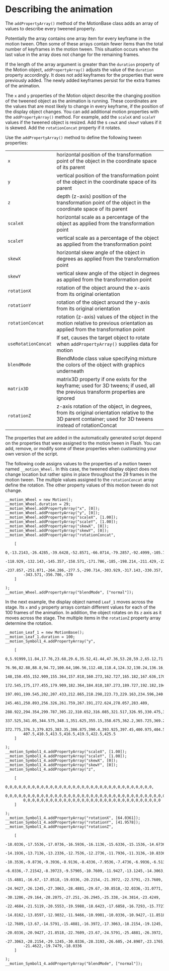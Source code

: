 # Describing the animation

The `addPropertyArray()` method of the MotionBase class adds an array of values
to describe every tweened property.

Potentially the array contains one array item for every keyframe in the motion
tween. Often some of these arrays contain fewer items than the total number of
keyframes in the motion tween. This situation occurs when the last value in the
array does not change for the remaining frames.

If the length of the array argument is greater than the `duration` property of
the Motion object, `addPropertyArray()` adjusts the value of the `duration`
property accordingly. It does not add keyframes for the properties that were
previously added. The newly added keyframes persist for the extra frames of the
animation.

The `x` and `y` properties of the Motion object describe the changing position
of the tweened object as the animation is running. These coordinates are the
values that are most likely to change in every keyframe, if the position of the
display object changes. You can add additional motion properties with the
`addPropertyArray()` method. For example, add the `scaleX` and `scaleY` values
if the tweened object is resized. Add the s `cewX` and `skewY` values if it is
skewed. Add the `rotationConcat` property if it rotates.

Use the `addPropertyArray()` method to define the following tween properties:

|                     |                                                                                                                                                            |
| ------------------- | ---------------------------------------------------------------------------------------------------------------------------------------------------------- |
| `x`                 | horizontal position of the transformation point of the object in the coordinate space of its parent                                                        |
| `y`                 | vertical position of the transformation point of the object in the coordinate space of its parent                                                          |
| `z`                 | depth (z-axis) position of the transformation point of the object in the coordinate space of its parent                                                    |
| `scaleX`            | horizontal scale as a percentage of the object as applied from the transformation point                                                                    |
| `scaleY`            | vertical scale as a percentage of the object as applied from the transformation point                                                                      |
| `skewX`             | horizontal skew angle of the object in degrees as applied from the transformation point                                                                    |
| `skewY`             | vertical skew angle of the object in degrees as applied from the transformation point                                                                      |
| `rotationX`         | rotation of the object around the x-axis from its original orientation                                                                                     |
| `rotationY`         | rotation of the object around the y-axis from its original orientation                                                                                     |
| `rotationConcat`    | rotation (z-axis) values of the object in the motion relative to previous orientation as applied from the transformation point                             |
| `useRotationConcat` | If set, causes the target object to rotate when `addPropertyArray()` supplies data for motion                                                              |
| `blendMode`         | BlendMode class value specifying mixture the colors of the object with graphics underneath                                                                 |
| `matrix3D`          | matrix3D property if one exists for the keyframe; used for 3D tweens; if used, all the previous transform properties are ignored                           |
| `rotationZ`         | z-axis rotation of the object, in degrees, from its original orientation relative to the 3D parent container; used for 3D tweens instead of rotationConcat |

The properties that are added in the automatically generated script depend on
the properties that were assigned to the motion tween in Flash. You can add,
remove, or modify some of these properties when customizing your own version of
the script.

The following code assigns values to the properties of a motion tween named
`__motion_Wheel.` In this case, the tweened display object does not change
location but rather spins in place throughout the 29 frames in the motion tween.
The multiple values assigned to the `rotationConcat` array define the rotation.
The other property values of this motion tween do not change.

```
__motion_Wheel = new Motion();
__motion_Wheel.duration = 29;
__motion_Wheel.addPropertyArray("x", [0]);
__motion_Wheel.addPropertyArray("y", [0]);
__motion_Wheel.addPropertyArray("scaleX", [1.00]);
__motion_Wheel.addPropertyArray("scaleY", [1.00]);
__motion_Wheel.addPropertyArray("skewX", [0]);
__motion_Wheel.addPropertyArray("skewY", [0]);
__motion_Wheel.addPropertyArray("rotationConcat",
```

        [
            0,-13.2143,-26.4285,-39.6428,-52.8571,-66.0714,-79.2857,-92.4999,-105.714,
            -118.929,-132.143,-145.357,-158.571,-171.786,-185,-198.214,-211.429,-224.643,
            -237.857,-251.071,-264.286,-277.5,-290.714,-303.929,-317.143,-330.357,
            -343.571,-356.786,-370
        ]
```
);
__motion_Wheel.addPropertyArray("blendMode", ["normal"]);
```

In the next example, the display object named `Leaf_1` moves across the stage.
Its `x` and `y` property arrays contain different values for each of the 100
frames of the animation. In addition, the object rotates on its `z` axis as it
moves across the stage. The multiple items in the `rotationZ` property array
determine the rotation.

```
__motion_Leaf_1 = new MotionBase();
__motion_Leaf_1.duration = 100;
__motion_Symbol1_4.addPropertyArray("y",
```

        [
            0,5.91999,11.84,17.76,23.68,29.6,35.52,41.44,47.36,53.28,59.2,65.12,71.04,
            76.96,82.88,88.8,94.72,100.64,106.56,112.48,118.4,124.32,130.24,136.16,142.08,
            148,150.455,152.909,155.364,157.818,160.273,162.727,165.182,167.636,170.091,
            172.545,175,177.455,179.909,182.364,184.818,187.273,189.727,192.182,194.636,
            197.091,199.545,202,207.433,212.865,218.298,223.73,229.163,234.596,240.028,
            245.461,250.893,256.326,261.759,267.191,272.624,278.057,283.489,
            288.922,294.354,299.787,305.22,310.652,316.085,321.517,326.95,330.475,334,
            337.525,341.05,344.575,348.1,351.625,355.15,358.675,362.2,365.725,369.25,
            372.775,376.3,379.825,383.35,386.875,390.4,393.925,397.45,400.975,404.5,
            407.5,410.5,413.5,416.5,419.5,422.5,425.5
        ]
```
);
__motion_Symbol1_4.addPropertyArray("scaleX", [1.00]);
__motion_Symbol1_4.addPropertyArray("scaleY", [1.00]);
__motion_Symbol1_4.addPropertyArray("skewX", [0]);
__motion_Symbol1_4.addPropertyArray("skewY", [0]);
__motion_Symbol1_4.addPropertyArray("z",
```

        [
            0,0,0,0,0,0,0,0,0,0,0,0,0,0,0,0,0,0,0,0,0,0,0,0,0,0,0,0,0,0,0,0,0,
            0,0,0,0,0,0,0,0,0,0,0,0,0,0,0,0,0,0,0,0,0,0,0,0,0,0,0,0,0,0,0,0,0,0,0,0,
            0,0,0,0,0,0,0,0,0,0,0,0,0,0,0,0,0,0,0,0,0,0,0,0,0,0,0,0,0,0,0
        ]
```
);
__motion_Symbol1_4.addPropertyArray("rotationX", [64.0361]);
__motion_Symbol1_4.addPropertyArray("rotationY", [41.9578]);
__motion_Symbol1_4.addPropertyArray("rotationZ",
```

        [
            -18.0336,-17.5536,-17.0736,-16.5936,-16.1136,-15.6336,-15.1536,-14.6736,
            -14.1936,-13.7136,-13.2336,-12.7536,-12.2736,-11.7936,-11.3136,-10.8336,
            -10.3536,-9.8736,-9.3936,-8.9136,-8.4336,-7.9536,-7.4736,-6.9936,-6.5136,
            -6.0336,-7.21542,-8.39723,-9.57905,-10.7609,-11.9427,-13.1245,-14.3063,
            -15.4881,-16.67,-17.8518,-19.0336,-20.2154,-21.3972,-22.5791,-23.7609,
            -24.9427,-26.1245,-27.3063,-28.4881,-29.67,-30.8518,-32.0336,-31.0771,
            -30.1206,-29.164,-28.2075,-27.251,-26.2945,-25.338,-24.3814,-23.4249,
            -22.4684,-21.5119,-20.5553,-19.5988,-18.6423,-17.6858,-16.7293,-15.7727
            -14.8162,-13.8597,-12.9032,-11.9466,-10.9901,-10.0336,-10.9427,-11.8518,
            -12.7609,-13.67,-14.5791,-15.4881,-16.3972,-17.3063,-18.2154,-19.1245,
            -20.0336,-20.9427,-21.8518,-22.7609,-23.67,-24.5791,-25.4881,-26.3972,
            -27.3063,-28.2154,-29.1245,-30.0336,-28.3193,-26.605,-24.8907,-23.1765,
            -21.4622,-19.7479,-18.0336
        ]
```
);
__motion_Symbol1_4.addPropertyArray("blendMode", ["normal"]);
```
